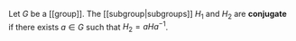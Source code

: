 Let $G$ be a [[group]]. The [[subgroup|subgroups]] $H_1$ and $H_2$ are **conjugate** if there exists $a\in G$ such that $H_2= aHa^{-1}$.